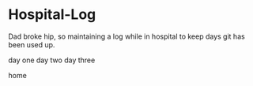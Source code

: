 # Hospital-Log
Dad broke hip, so maintaining a log while in hospital to keep days git has been used up. 

day one
day two
day three

home
